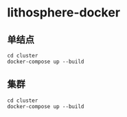 # lithosphere-docker

## 单结点

```
cd cluster
docker-compose up --build
```


## 集群

```
cd cluster
docker-compose up --build
```

